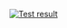 [![Test result](https://github.com/mazatruc/tp-r504/actions)](https://github.com/mazatruc/tp-r504/actions/workflows/pytest.py/badge.svg)
